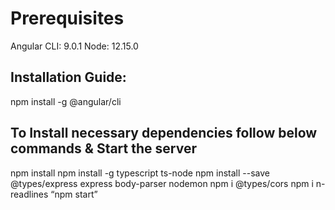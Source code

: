 # Prerequisites

Angular CLI: 9.0.1
Node: 12.15.0

## Installation Guide:

npm install -g @angular/cli

## To Install necessary dependencies follow below commands & Start the server

npm install 
npm install -g typescript ts-node
npm install --save @types/express express body-parser  nodemon
npm i @types/cors
npm i n-readlines
“npm start”